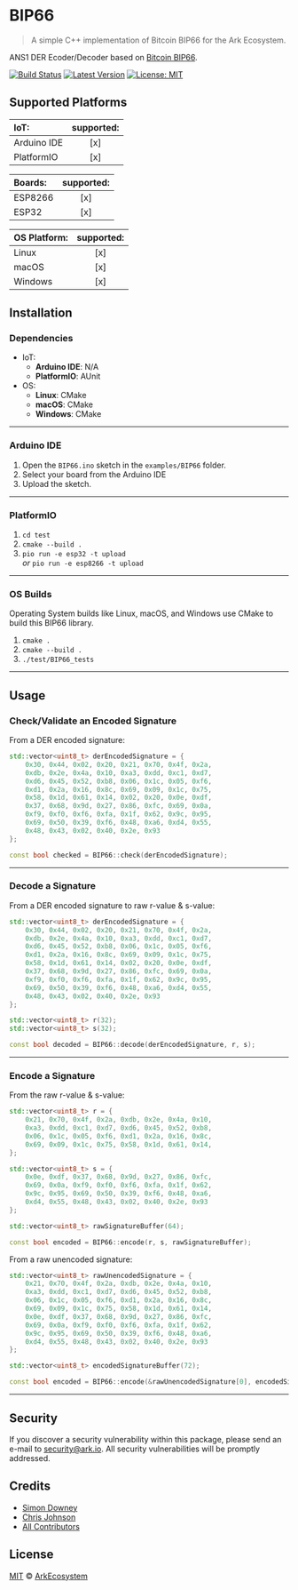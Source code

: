 # BIP66

> A simple C++ implementation of Bitcoin BIP66 for the Ark Ecosystem.

ANS1 DER Ecoder/Decoder based on [Bitcoin BIP66](https://github.com/bitcoin/bips/blob/master/bip-0066.mediawiki).

[![Build Status](https://badgen.now.sh/circleci/github/sleepdefic1t/BIP66)](https://circleci.com/gh/sleepdefic1t/BIP66)
[![Latest Version](https://badgen.now.sh/github/release/ArkEcosystem/cpp-crypto)](https://github.com/ArkEcosystem/cpp-crypto/releases)
[![License: MIT](https://badgen.now.sh/badge/license/MIT/green)](https://opensource.org/licenses/MIT)

## Supported Platforms

| IoT: | supported: |
| :-------- | :--------: |
| Arduino IDE | [x] |
| PlatformIO | [x] |

| Boards: | supported: |
| :-------- | :--------: |
| ESP8266 | [x] |
| ESP32 | [x] |

| OS Platform: | supported: |
| :-------- | :--------: |
| Linux | [x] |
| macOS | [x] |
| Windows | [x] |

## Installation

### Dependencies

- IoT:
  - **Arduino IDE**: N/A
  - **PlatformIO**: AUnit
- OS:
  - **Linux**: CMake
  - **macOS**: CMake
  - **Windows**: CMake

---

### Arduino IDE

1) Open the `BIP66.ino` sketch in the `examples/BIP66` folder.  
2) Select your board from the Arduino IDE
3) Upload the sketch.

---

### PlatformIO

1) `cd test`
2) `cmake --build .`
3) `pio run -e esp32 -t upload`<br>_or_ `pio run -e esp8266 -t upload`

---

### OS Builds

Operating System builds like Linux, macOS, and Windows use CMake to build this BIP66 library.

1) `cmake .`
2) `cmake --build .`
3) `./test/BIP66_tests`

---

## Usage

### Check/Validate an Encoded Signature

From a DER encoded signature:

```cpp
std::vector<uint8_t> derEncodedSignature = {
    0x30, 0x44, 0x02, 0x20, 0x21, 0x70, 0x4f, 0x2a,
    0xdb, 0x2e, 0x4a, 0x10, 0xa3, 0xdd, 0xc1, 0xd7,
    0xd6, 0x45, 0x52, 0xb8, 0x06, 0x1c, 0x05, 0xf6,
    0xd1, 0x2a, 0x16, 0x8c, 0x69, 0x09, 0x1c, 0x75,
    0x58, 0x1d, 0x61, 0x14, 0x02, 0x20, 0x0e, 0xdf,
    0x37, 0x68, 0x9d, 0x27, 0x86, 0xfc, 0x69, 0x0a,
    0xf9, 0xf0, 0xf6, 0xfa, 0x1f, 0x62, 0x9c, 0x95,
    0x69, 0x50, 0x39, 0xf6, 0x48, 0xa6, 0xd4, 0x55,
    0x48, 0x43, 0x02, 0x40, 0x2e, 0x93
};

const bool checked = BIP66::check(derEncodedSignature);
```

---

### Decode a Signature

From a DER encoded signature to raw r-value & s-value:

```cpp
std::vector<uint8_t> derEncodedSignature = {
    0x30, 0x44, 0x02, 0x20, 0x21, 0x70, 0x4f, 0x2a,
    0xdb, 0x2e, 0x4a, 0x10, 0xa3, 0xdd, 0xc1, 0xd7,
    0xd6, 0x45, 0x52, 0xb8, 0x06, 0x1c, 0x05, 0xf6,
    0xd1, 0x2a, 0x16, 0x8c, 0x69, 0x09, 0x1c, 0x75,
    0x58, 0x1d, 0x61, 0x14, 0x02, 0x20, 0x0e, 0xdf,
    0x37, 0x68, 0x9d, 0x27, 0x86, 0xfc, 0x69, 0x0a,
    0xf9, 0xf0, 0xf6, 0xfa, 0x1f, 0x62, 0x9c, 0x95,
    0x69, 0x50, 0x39, 0xf6, 0x48, 0xa6, 0xd4, 0x55,
    0x48, 0x43, 0x02, 0x40, 0x2e, 0x93
};

std::vector<uint8_t> r(32);
std::vector<uint8_t> s(32);

const bool decoded = BIP66::decode(derEncodedSignature, r, s);
```

---

### Encode a Signature

From the raw r-value & s-value:

```cpp
std::vector<uint8_t> r = {
    0x21, 0x70, 0x4f, 0x2a, 0xdb, 0x2e, 0x4a, 0x10,
    0xa3, 0xdd, 0xc1, 0xd7, 0xd6, 0x45, 0x52, 0xb8,
    0x06, 0x1c, 0x05, 0xf6, 0xd1, 0x2a, 0x16, 0x8c,
    0x69, 0x09, 0x1c, 0x75, 0x58, 0x1d, 0x61, 0x14,
};

std::vector<uint8_t> s = {
    0x0e, 0xdf, 0x37, 0x68, 0x9d, 0x27, 0x86, 0xfc,
    0x69, 0x0a, 0xf9, 0xf0, 0xf6, 0xfa, 0x1f, 0x62,
    0x9c, 0x95, 0x69, 0x50, 0x39, 0xf6, 0x48, 0xa6,
    0xd4, 0x55, 0x48, 0x43, 0x02, 0x40, 0x2e, 0x93
};

std::vector<uint8_t> rawSignatureBuffer(64);

const bool encoded = BIP66::encode(r, s, rawSignatureBuffer);
```

From a raw unencoded signature:

```cpp
std::vector<uint8_t> rawUnencodedSignature = {
    0x21, 0x70, 0x4f, 0x2a, 0xdb, 0x2e, 0x4a, 0x10,
    0xa3, 0xdd, 0xc1, 0xd7, 0xd6, 0x45, 0x52, 0xb8,
    0x06, 0x1c, 0x05, 0xf6, 0xd1, 0x2a, 0x16, 0x8c,
    0x69, 0x09, 0x1c, 0x75, 0x58, 0x1d, 0x61, 0x14,
    0x0e, 0xdf, 0x37, 0x68, 0x9d, 0x27, 0x86, 0xfc,
    0x69, 0x0a, 0xf9, 0xf0, 0xf6, 0xfa, 0x1f, 0x62,
    0x9c, 0x95, 0x69, 0x50, 0x39, 0xf6, 0x48, 0xa6,
    0xd4, 0x55, 0x48, 0x43, 0x02, 0x40, 0x2e, 0x93
};

std::vector<uint8_t> encodedSignatureBuffer(72);

const bool encoded = BIP66::encode(&rawUnencodedSignature[0], encodedSignatureBuffer);
```

---

## Security

If you discover a security vulnerability within this package, please send an e-mail to security@ark.io. All security vulnerabilities will be promptly addressed.

## Credits

- [Simon Downey](https://github.com/sleepdeficit)
- [Chris Johnson](https://github.com/ciband)
- [All Contributors](../../../../contributors)

## License

[MIT](LICENSE) © [ArkEcosystem](https://ark.io)
